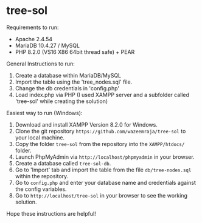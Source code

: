 # tree-sol
Requirements to run:
  + Apache 2.4.54
  + MariaDB 10.4.27 / MySQL
  + PHP 8.2.0 (VS16 X86 64bit thread safe) + PEAR
 
General Instructions to run: 

1. Create a database within MariaDB/MySQL
2. Import the table using the 'tree_nodes.sql' file.
3. Change the db credentials in 'config.php'
4. Load index.php via PHP (I used XAMPP server and a subfolder called 'tree-sol' while creating the solution)

Easiest way to run (Windows): 

1. Download and install XAMPP Version 8.2.0 for Windows.
2. Clone the git repository `https://github.com/wazeemraja/tree-sol` to your local machine.
2. Copy the folder `tree-sol` from the repository into the `XAMPP/htdocs/` folder.
3. Launch PhpMyAdmin via `http://localhost/phpmyadmin` in your browser.
4. Create a database called `tree-sol-db`.
5. Go to 'Import' tab and import the table from the file `db/tree-nodes.sql` within the repository.
6. Go to `config.php` and enter your database name and credentials against the config variables.
7. Go to `http://localhost/tree-sol` in your browser to see the working solution.

Hope these instructions are helpful! 
